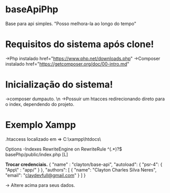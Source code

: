 # baseApiPhp
Base para api simples. "Posso melhora-la ao longo do tempo"

# Requisitos do sistema após clone!
->Php instalado href="https://www.php.net/downloads.php"
->Composer instalado href="https://getcomposer.org/doc/00-intro.md"

# Inicialização do sistema!
->composer dumpauto. \n
->Possuir um htacces redirecionando direto para o index, dependendo do projeto.
# Exemplo Xampp
.htaccess localizado em => C:\xampp\htdocs\

Options -Indexes
RewriteEngine on
RewriteRule ^(.*)?$ basePhp/public/index.php [L]

**Trocar credenciais.**
{
    "name" : "clayton/base-api",
    "autoload": {
        "psr-4": {
            "App\\" : "app/"
        }
    },
    "authors": [
        {
            "name": "Clayton Charles Silva Neres",
            "email": "claydevfull@gmail.com"
        }
    ]
}

-> Altere acima para seus dados.
